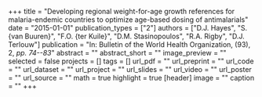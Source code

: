 +++
title = "Developing regional weight-for-age growth references for malaria-endemic countries to optimize age-based dosing of antimalarials"
date = "2015-01-01"
publication_types = ["2"]
authors = ["D.J. Hayes", "S. {van Buuren}", "F.O. {ter Kuile}", "D.M. Stasinopoulos", "R.A. Rigby", "D.J. Terlouw"]
publication = "In: Bulletin of the World Health Organization, (93), 2, _pp. 74--83_"
abstract = ""
abstract_short = ""
image_preview = ""
selected = false
projects = []
tags = []
url_pdf = ""
url_preprint = ""
url_code = ""
url_dataset = ""
url_project = ""
url_slides = ""
url_video = ""
url_poster = ""
url_source = ""
math = true
highlight = true
[header]
image = ""
caption = ""
+++
